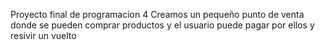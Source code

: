 Proyecto final de programacion 4
Creamos un pequeño punto de venta donde se pueden comprar productos y el usuario puede pagar por ellos y resivir un vuelto 

